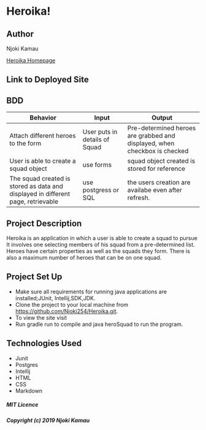 # Heroika!

## Author

Njoki Kamau
 
 [Heroika Homepage](https://mail.google.com/mail/u/0?ui=2&ik=bb5cda1dc4&attid=0.1&permmsgid=msg-a:r9063619256224575371&th=1735201487b52bb7&view=att&disp=safe&realattid=f_kcn7wmen0)
 
 ## Link to Deployed Site
 

 ## BDD
 
|Behavior | Input| Output|   
|---------|------|-------|
|Attach different heroes to the form| User puts in details of Squad| Pre-determined heroes are grabbed and displayed, when checkbox is checked|
|User is able to create a squad object| use forms| squad object created is stored for reference|
|The squad created is stored as data and displayed in different page, retrievable| use postgress or SQL| the users creation are availabe even after refresh.|
 
 ## Project Description
 Heroika is an application in which a user is able to create a squad to pursue 
 It involves one selecting members of his squad from a pre-determined list. Heroes have certain properties as well as the squads they form.
 There is also a maximum number of heroes that can be on one squad.
 
 ## Project Set Up
 
 - Make sure all requirements for running java applications are installed;JUnit, Intellij,SDK,JDK.
 - Clone the project to your local machine from https://github.com/Njoki254/Heroika.git.
 - To view the site visit 
 - Run gradle run to compile and java heroSquad to run the program.
 
 ## Technologies Used
 
 
 - Junit
 - Postgres
 - Intellij
 - HTML
-  CSS
- Markdown

##### MIT Licence
#####  Copyright (c) 2019 Njoki Kamau

